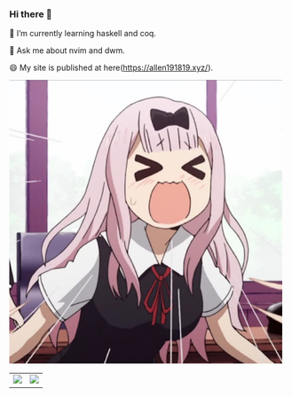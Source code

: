 ### Hi there 👋


🌱 I’m currently learning haskell and coq.

💬 Ask me about nvim and dwm.

😄 My site is published at here(https://allen191819.xyz/).

![qianhua](qianhua.jpg) 
<!--
**Allen191819/Allen191819** is a ✨ _special_ ✨ repository because its `README.md` (this file) appears on your GitHub profile.

Here are some ideas to get you started:

- 🔭 I’m currently working on ...
- 👯 I’m looking to collaborate on ...
- 🤔 I’m looking for help with ...
- 📫 How to reach me: ...

- ⚡ Fun fact: ...
-->
<table border="0">
  <tr>
    <td>
      <a href="#TOP">
        <img src="https://github-readme-stats.vercel.app/api/top-langs/?username=Allen191819&layout=compact&hide=VHDL,javascript&langs_count=8&hide_border=true&theme=tokyonight" style="color:gray;cursor:pointer;pointer-events:none;">
      </a>
    </td>
    <td>
      <a href="#TOP">
        <img src="https://github-readme-stats.vercel.app/api?username=Allen191819&count_private=true&show_icons=true&theme=tokyonight&hide_border=true" style="color:gray;cursor:pointer;pointer-events:none;">
      </a>
    </td>
  </tr>
</table>


